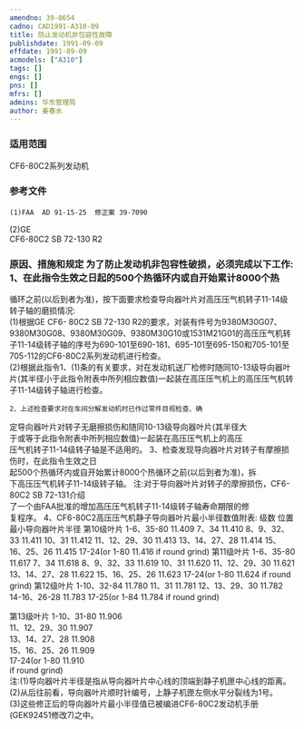 ```yaml
---
amendno: 39-0654  
cadno: CAD1991-A310-09  
title: 防止发动机非包容性故障  
publishdate: 1991-09-09  
effdate: 1991-09-09  
acmodels: ["A310"]  
tags: []  
engs: []  
pns: []  
mfrs: []  
admins: 华东管理局  
author: 姜春水  
---
```

  
### 适用范围  
CF6-80C2系列发动机  
  
<!--more-->  
### 参考文件  
    (1)FAA  AD 91-15-25  修正案 39-7090  
(2)GE  
CF6-80C2 SB 72-130 R2  
  
### 原因、措施和规定     为了防止发动机非包容性破损，必须完成以下工作: 1、在此指令生效之日起的500个热循环内或自开始累计8000个热  
循环之前(以后到者为准)，按下面要求检查导向器叶片对高压压气机转子11-14级转子轴的磨损情况:  
      (1)根据GE CF6- 80C2 SB 72-130 R2的要求，对装有件号为9380M30G07、9380M30G08、9380M30G09、9380M30G10或1531M21G01的高压压气机转子11-14级转子轴的序号为690-101至690-181、695-101至695-150和705-101至705-112的CF6-80C2系列发动机进行检查。  
      (2)根据此指令1、(1)条的有关要求，对在发动机送厂检修时随同10-13级导向器叶片(其半径小于此指令附表中所列相应数值)一起装在高压压气机上的高压压气机转子11-14级转子轴进行检查。  
  
    2、上述检查要求对在车间分解发动机时已作过零件目视检查、确  
  
定导向器叶片对转子无磨擦损伤和随同10-13级导向器叶片(其半径大  
于或等于此指令附表中所列相应数值)一起装在高压压气机上的高压  
压气机转子11-14级转子轴是不适用的。     3、检查发现导向器叶片对转子有摩擦损伤时，在此指令生效之日  
起500个热循环内或自开始累计8000个热循环之前(以后到者为准)，拆  
下高压压气机转子11-14级转子轴。     注:对于导向器叶片对转子的摩擦损伤，CF6-80C2 SB 72-131介绍  
了一个由FAA批准的增加高压压气机转子11-14级转子轴寿命期限的修  
复程序。 4、CF6-80C2高压压气机静子导向器叶片最小半径数值附表: 级数 位置 最小导向器叶片半径 第10级叶片 1-6、35-80  11.409 7、34 11.410                    8、9、32、33  11.411                    10、31  11.412                    11、12、29、30  11.413                    13、14、27、28  11.414                    15、16、25、26  11.415                    17-24(or 1-80  11.416 if round grind) 第11级叶片 1-6、35-80  11.617 7、34 11.618                    8、9、32、33  11.619                    10、31  11.620                    11、12、29、30  11.621                    13、14、27、28  11.622                    15、16、25、26  11.623                    17-24(or 1-80  11.624 if round grind) 第12级叶片 1-10、32-84 11.780                    11、31  11.781                    12、13、29、30  11.782                    14-16、26-28  11.783                    17-25(or 1-84  11.784 if round grind)  
  
第13级叶片  1-10、31-80  11.906  
                   11、12、29、30   11.907  
                   13、14、27、28   11.908  
                   15、16、25、26   11.909  
                   17-24(or 1-80   11.910  
if round grind)  
注:(1)导向器叶片半径是指从导向器叶片中心线的顶端到静子机匣中心线的距离。  
(2)从后往前看，导向器叶片顺时针编号，上静子机匣左侧水平分裂线为1号。  
(3)这些修正后的导向器叶片最小半径值已被编进CF6-80C2发动机手册(GEK92451修改7)之中。  
  
